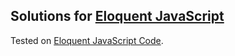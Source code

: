 ## Solutions for [Eloquent JavaScript]

Tested on [Eloquent JavaScript Code][Eloquent JavaScript Code].

[Eloquent JavaScript]: http://eloquentjavascript.net/
[Eloquent JavaScript Code]: http://eloquentjavascript.net/code/
